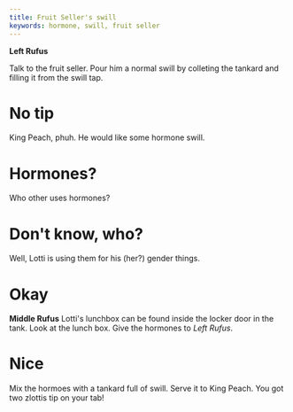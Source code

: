 ```yaml
---
title: Fruit Seller's swill
keywords: hormone, swill, fruit seller
---
```


**Left Rufus**

Talk to the fruit seller. Pour him a normal swill by colleting the tankard and filling it from the swill tap.

# No tip
King Peach, phuh. He would like some hormone swill.

# Hormones?
Who other uses hormones?

# Don't know, who?
Well, Lotti is using them for his (her?) gender things.

# Okay
**Middle Rufus**
Lotti's lunchbox can be found inside the locker door in the tank. Look at the lunch box. Give the hormones to *Left Rufus*.

# Nice
Mix the hormoes with a tankard full of swill. Serve it to King Peach. You got two zlottis tip on your tab!
